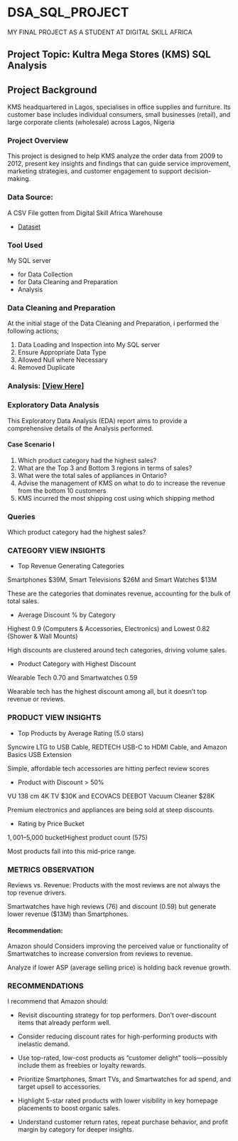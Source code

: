 # DSA_SQL_PROJECT

MY FINAL PROJECT AS A STUDENT AT DIGITAL SKILL AFRICA


## Project Topic: Kultra Mega Stores (KMS) SQL Analysis

## Project Background

KMS headquartered in Lagos, specialises in office supplies and furniture. Its customer base includes individual consumers, small businesses (retail), and large corporate clients (wholesale) across Lagos, Nigeria

### Project Overview
This project is designed to help KMS analyze the order data from 2009 to 2012, present key insights and findings that can guide service improvement, marketing strategies, and customer engagement to support decision-making.

### Data Source:
A CSV File gotten from Digital Skill Africa Warehouse
- <a href="https://github.com/Hidaayah-7/DSA_SQL_PROJECT/blob/main/KMS%20Sql%20Case%20Study.csv//">Dataset</a>

### Tool Used
My SQL server 
- for Data Collection 
- for Data Cleaning and Preparation
- Analysis
  

### Data Cleaning and Preparation
At the initial stage of the Data Cleaning and Preparation, i performed the following actions;

1. Data Loading and Inspection into My SQL server
2. Ensure Appropriate Data Type
3. Allowed Null where Necessary
4. Removed Duplicate

### Analysis:  <a href="https://github.com/Hidaayah-7/DSA_SQL_PROJECT/blob/main/dsa%20query.sql">[View Here]</a>


 ### Exploratory Data Analysis
   This Exploratory Data Analysis (EDA) report aims to provide a comprehensive details of the Analysis performed.
   
#### Case Scenario I
1. Which product category had the highest sales?
2. What are the Top 3 and Bottom 3 regions in terms of sales?
3. What were the total sales of appliances in Ontario?
4. Advise the management of KMS on what to do to increase the revenue from the bottom 10 customers
5. KMS incurred the most shipping cost using which shipping method


### Queries
 Which product category had the highest sales?

 








### CATEGORY VIEW INSIGHTS

- Top Revenue Generating Categories

 Smartphones $39M, Smart Televisions $26M and Smart Watches $13M

 These are the categories that dominates revenue, accounting for the bulk of total sales.


- Average Discount % by Category

 Highest 0.9 (Computers & Accessories, Electronics) and Lowest 0.82 (Shower & Wall Mounts)

 High discounts are clustered around tech categories, driving volume sales.


- Product Category with Highest Discount

 Wearable Tech 0.70 and Smartwatches 0.59

 Wearable tech has the highest discount among all, but it doesn’t top revenue or reviews.


### PRODUCT VIEW INSIGHTS

- Top Products by Average Rating (5.0 stars)

 Syncwire LTG to USB Cable, REDTECH USB-C to HDMI Cable, and Amazon Basics USB Extension

 Simple, affordable tech accessories are hitting perfect review scores


- Product with Discount > 50%

 VU 138 cm 4K TV $30K and ECOVACS DEEBOT Vacuum Cleaner $28K

 Premium electronics and appliances are being sold at steep discounts.


- Rating by Price Bucket

 $1,001–$5,000 bucketHighest product count (575)

 Most products fall into this mid-price range.


### METRICS OBSERVATION

Reviews vs. Revenue: Products with the most reviews are not always the top revenue drivers.

Smartwatches have high reviews (76) and discount (0.59) but generate lower revenue ($13M) than Smartphones.


 #### Recommendation:

Amazon should Considers improving the perceived value or functionality of Smartwatches to increase conversion from reviews to revenue.

Analyze if lower ASP (average selling price) is holding back revenue growth.


### RECOMMENDATIONS

I recommend that Amazon should:

- Revisit discounting strategy for top performers. Don’t over-discount items that already perform well.

- Consider reducing discount rates for high-performing products with inelastic demand.

- Use top-rated, low-cost products as “customer delight” tools—possibly include them as freebies or loyalty rewards.

- Prioritize Smartphones, Smart TVs, and Smartwatches for ad spend, and target upsell to accessories.

- Highlight 5-star rated products with lower visibility in key homepage placements to boost organic sales.

- Understand customer return rates, repeat purchase behavior, and profit margin by category for deeper insights.
